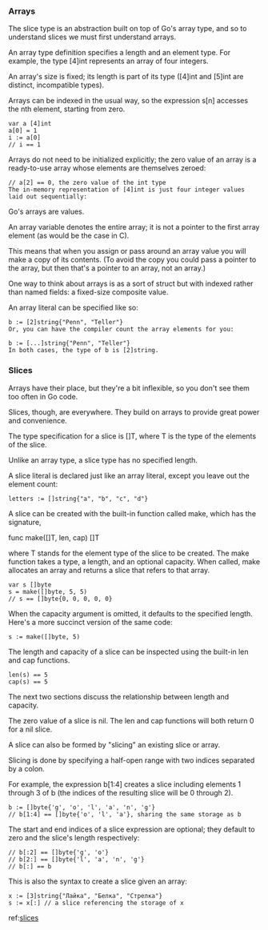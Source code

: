 ### Arrays

The slice type is an abstraction built on top of Go's array type, and so to understand slices we must first understand arrays.

An array type definition specifies a length and an element type. For example, the type [4]int represents an array of four integers. 

An array's size is fixed; its length is part of its type ([4]int and [5]int are distinct, incompatible types). 

Arrays can be indexed in the usual way, so the expression s[n] accesses the nth element, starting from zero.
```
var a [4]int
a[0] = 1
i := a[0]
// i == 1
```
Arrays do not need to be initialized explicitly; the zero value of an array is a ready-to-use array whose elements are themselves zeroed:
```
// a[2] == 0, the zero value of the int type
The in-memory representation of [4]int is just four integer values laid out sequentially:
```

Go's arrays are values. 

An array variable denotes the entire array; it is not a pointer to the first array element (as would be the case in C). 

This means that when you assign or pass around an array value you will make a copy of its contents. (To avoid the copy you could pass a pointer to the array, but then that's a pointer to an array, not an array.) 

One way to think about arrays is as a sort of struct but with indexed rather than named fields: a fixed-size composite value.

An array literal can be specified like so:
```
b := [2]string{"Penn", "Teller"}
Or, you can have the compiler count the array elements for you:

b := [...]string{"Penn", "Teller"}
In both cases, the type of b is [2]string.
```

### Slices

Arrays have their place, but they're a bit inflexible, so you don't see them too often in Go code. 

Slices, though, are everywhere. They build on arrays to provide great power and convenience.

The type specification for a slice is []T, where T is the type of the elements of the slice. 

Unlike an array type, a slice type has no specified length.

A slice literal is declared just like an array literal, except you leave out the element count:
```
letters := []string{"a", "b", "c", "d"}
```
A slice can be created with the built-in function called make, which has the signature,

func make([]T, len, cap) []T

where T stands for the element type of the slice to be created. The make function takes a type, a length, and an optional capacity. 
When called, make allocates an array and returns a slice that refers to that array.
```
var s []byte
s = make([]byte, 5, 5)
// s == []byte{0, 0, 0, 0, 0}
```
When the capacity argument is omitted, it defaults to the specified length. Here's a more succinct version of the same code:
```
s := make([]byte, 5)
```
The length and capacity of a slice can be inspected using the built-in len and cap functions.
```
len(s) == 5
cap(s) == 5
```
The next two sections discuss the relationship between length and capacity.

The zero value of a slice is nil. The len and cap functions will both return 0 for a nil slice.

A slice can also be formed by "slicing" an existing slice or array. 

Slicing is done by specifying a half-open range with two indices separated by a colon. 

For example, the expression b[1:4] creates a slice including elements 1 through 3 of b (the indices of the resulting slice will be 0 through 2).
```
b := []byte{'g', 'o', 'l', 'a', 'n', 'g'}
// b[1:4] == []byte{'o', 'l', 'a'}, sharing the same storage as b
```
The start and end indices of a slice expression are optional; they default to zero and the slice's length respectively:

```
// b[:2] == []byte{'g', 'o'}
// b[2:] == []byte{'l', 'a', 'n', 'g'}
// b[:] == b
```

This is also the syntax to create a slice given an array:
```
x := [3]string{"Лайка", "Белка", "Стрелка"}
s := x[:] // a slice referencing the storage of x
```

ref:[slices]

  [slices]:https://blog.golang.org/go-slices-usage-and-internals
